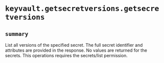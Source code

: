# `keyvault.getsecretversions.getsecretversions`

## `summary`
List all versions of the specified secret. The full secret identifier and attributes are provided in the response. No values are returned for the secrets. This operations requires the secrets/list permission.


